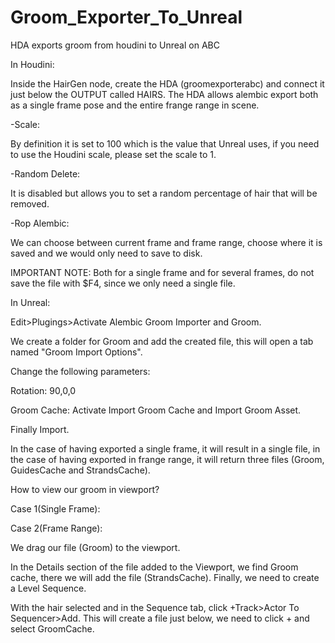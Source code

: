 # Groom_Exporter_To_Unreal
HDA exports groom from houdini to Unreal on ABC

In Houdini:

  Inside the HairGen node, create the HDA (groomexporterabc) and connect it just below the OUTPUT called HAIRS.
  The HDA allows alembic export both as a single frame pose and the entire frange range in scene.

  -Scale:

  By definition it is set to 100 which is the value that Unreal uses, if you need to use the Houdini scale, please set the scale to 1.

  -Random Delete:

  It is disabled but allows you to set a random percentage of hair that will be removed.

  -Rop Alembic:

  We can choose between current frame and frame range, choose where it is saved and we would only need to save to disk.

  IMPORTANT NOTE: Both for a single frame and for several frames, do not save the file with $F4, since we only need a single file.
  
In Unreal:

Edit>Plugings>Activate Alembic Groom Importer and Groom.

We create a folder for Groom and add the created file, this will open a tab named "Groom Import Options".

Change the following parameters:

Rotation: 90,0,0

Groom Cache: Activate Import Groom Cache and Import Groom Asset.

Finally Import.

In the case of having exported a single frame, it will result in a single file, in the case of having exported in frange range, it will return three files (Groom, GuidesCache and StrandsCache).

How to view our groom in viewport?

Case 1(Single Frame):

Case 2(Frame Range):

We drag our file (Groom) to the viewport. 

In the Details section of the file added to the Viewport, we find Groom cache, there we will add the file (StrandsCache). Finally, we need to create a Level Sequence.

With the hair selected and in the Sequence tab, click +Track>Actor To Sequencer>Add. This will create a file just below, we need to click + and select GroomCache.
